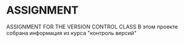 # ASSIGNMENT
ASSIGNMENT FOR THE VERSION CONTROL CLASS
В этом проекте собрана информация из курса "контроль версий"
